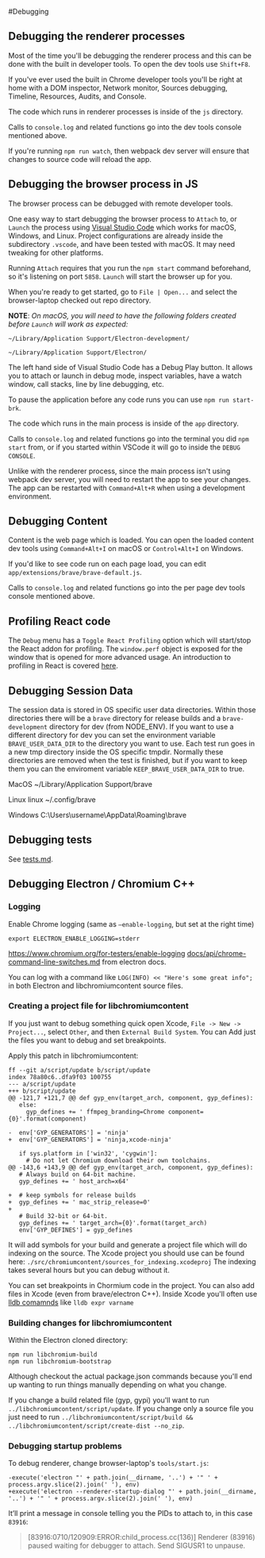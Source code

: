 #Debugging

## Debugging the renderer processes

Most of the time you'll be debugging the renderer process and this can be done with the built in developer tools.
To open the dev tools use `Shift+F8`.

If you've ever used the built in Chrome developer tools you'll be right at home with a DOM inspector, Network monitor, Sources debugging, Timeline, Resources, Audits, and Console.

The code which runs in renderer processes is inside of the `js` directory.

Calls to `console.log` and related functions go into the dev tools console mentioned above.

If you're running `npm run watch`, then webpack dev server will ensure that changes to source code will reload the app.

## Debugging the browser process in JS

The browser process can be debugged with remote developer tools.

One easy way to start debugging the browser process to `Attach` to, or `Launch` the process using [Visual Studio Code](https://code.visualstudio.com/) which works for macOS, Windows, and Linux.
Project configurations are already inside the subdirectory `.vscode`, and have been tested with macOS.  It may need tweaking for other platforms.

Running `Attach` requires that you run the `npm start` command beforehand, so it's listening on port `5858`. `Launch` will start the browser up for you.

When you're ready to get started, go to `File | Open...` and select the browser-laptop checked out repo directory.

**NOTE**: _On macOS, you will need to have the following folders created before `Launch` will work as expected:_

    ~/Library/Application Support/Electron-development/

    ~/Library/Application Support/Electron/

The left hand side of Visual Studio Code has a Debug Play button.  It allows you to attach or launch in debug mode, inspect variables, have a watch window, call stacks, line by line debugging, etc.

To pause the application before any code runs you can use `npm run start-brk`.

The code which runs in the main process is inside of the `app` directory.

Calls to `console.log` and related functions go into the terminal you did `npm start` from, or if you started within VSCode it will go to inside the `DEBUG CONSOLE`.

Unlike with the renderer process, since the main process isn't using webpack dev server, you will need to restart the app to see your changes.
The app can be restarted with `Command+Alt+R` when using a development environment.


## Debugging Content

Content is the web page which is loaded.  You can open the loaded content dev tools using `Command+Alt+I` on macOS or `Control+Alt+I` on Windows.

If you'd like to see code run on each page load, you can edit `app/extensions/brave/brave-default.js`.

Calls to `console.log` and related functions go into the per page dev tools console mentioned above.


## Profiling React code

The `Debug` menu has a `Toggle React Profiling` option which will start/stop the React addon for profiling.
The `window.perf` object is exposed for the window that is opened for more advanced usage.
An introduction to profiling in React is covered [here](http://benchling.engineering/performance-engineering-with-react/).


## Debugging Session Data

The session data is stored in OS specific user data directories. Within those directories there will be a `brave` directory for release builds and a `brave-development` directory for dev (from NODE_ENV). If you want to use a different directory for dev you can set the environment variable `BRAVE_USER_DATA_DIR` to the directory you want to use. Each test run goes in a new tmp directory inside the OS specific tmpdir. Normally these directories are removed when the test is finished, but if you want to keep them you can the enviroment variable `KEEP_BRAVE_USER_DATA_DIR` to true.

MacOS
~/Library/Application Support/brave

Linux
linux ~/.config/brave

Windows
C:\Users\username\AppData\Roaming\brave


## Debugging tests

See [tests.md](https://github.com/brave/browser-laptop/blob/master/docs/tests.md).


## Debugging Electron / Chromium C++


### Logging

Enable Chrome logging (same as `—enable-logging`, but set at the right time)

```
export ELECTRON_ENABLE_LOGGING=stderr
```

https://www.chromium.org/for-testers/enable-logging
[docs/api/chrome-command-line-switches.md](https://github.com/brave/electron/blob/master/docs/api/chrome-command-line-switches.md) from electron docs.

You can log with a command like `LOG(INFO) << "Here's some great info";` in both Electron and libchromiumcontent source files.

### Creating a project file for libchromiumcontent

If you just want to debug something quick open Xcode, `File -> New -> Project...`, select `Other`, and then `External Build System`.
You can Add just the files you want to debug and set breakpoints.

Apply this patch in libchromiumcontent:

```
ff --git a/script/update b/script/update
index 78a80c6..dfa9f03 100755
--- a/script/update
+++ b/script/update
@@ -121,7 +121,7 @@ def gyp_env(target_arch, component, gyp_defines):
   else:
     gyp_defines += ' ffmpeg_branding=Chrome component={0}'.format(component)

-  env['GYP_GENERATORS'] = 'ninja'
+  env['GYP_GENERATORS'] = 'ninja,xcode-ninja'

   if sys.platform in ['win32', 'cygwin']:
     # Do not let Chromium download their own toolchains.
@@ -143,6 +143,9 @@ def gyp_env(target_arch, component, gyp_defines):
   # Always build on 64-bit machine.
   gyp_defines += ' host_arch=x64'

+  # keep symbols for release builds
+  gyp_defines += ' mac_strip_release=0'
+
   # Build 32-bit or 64-bit.
   gyp_defines += ' target_arch={0}'.format(target_arch)
   env['GYP_DEFINES'] = gyp_defines
```

It will add symbols for your build and generate a project file which will do indexing on the source.
The Xcode project you should use can be found here: `./src/chromiumcontent/sources_for_indexing.xcodeproj`
The indexing takes several hours but you can debug without it.

You can set breakpoints in Chormium code in the project.
You can also add files in Xcode (even from brave/electron C++).
Inside Xcode you'll often use [lldb comamnds](http://lldb.llvm.org/lldb-gdb.html) like `lldb expr varname`


### Building changes for libchromiumcontent

Within the Electron cloned directory:

```
npm run libchromium-build
npm run libchromium-bootstrap
```

Although checkout the actual package.json commands because you'll end up wanting to run things manually depending on what you change.

If you change a build related file (gyp, gypi) you'll want to run `../libchromiumcontent/script/update`.
If you change only a source file you just need to run `../libchromiumcontent/script/build && ../libchromiumcontent/script/create-dist --no_zip`.


### Debugging startup problems


To debug renderer, change browser-laptop's `tools/start.js`:

```
-execute('electron "' + path.join(__dirname, '..') + '" ' + process.argv.slice(2).join(' '), env)
+execute('electron --renderer-startup-dialog "' + path.join(__dirname, '..') + '" ' + process.argv.slice(2).join(' '), env)
```

It’ll print a message in console telling you the PIDs to attach to, in this case `83916`:

> [83916:0710/120909:ERROR:child_process.cc(136)] Renderer (83916) paused waiting for debugger to attach. Send SIGUSR1 to unpause.
